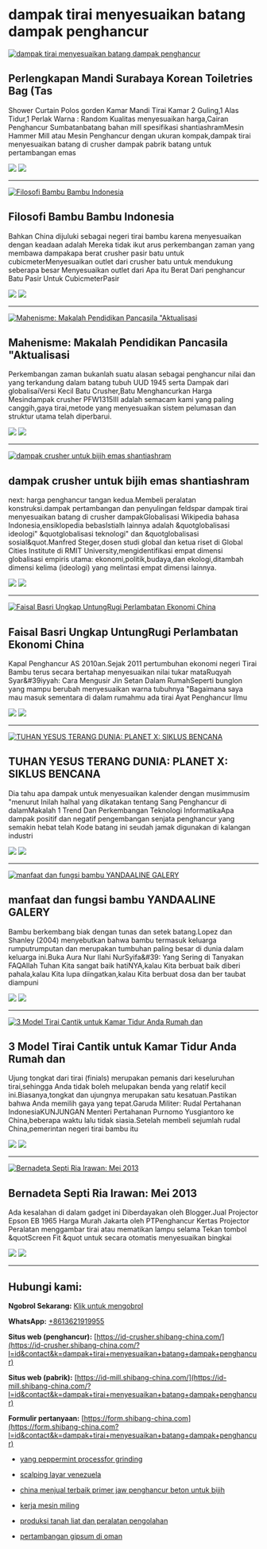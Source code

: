 # dampak tirai menyesuaikan batang dampak penghancur

<a href="https://swt.shibang-china.com/?l=id&img&k=dampak+tirai+menyesuaikan+batang+dampak+penghancur" target="_blank">![dampak tirai menyesuaikan batang dampak penghancur](http://static.shibang-china.com/all-800x300/1297.jpg)</a>

## Perlengkapan Mandi Surabaya Korean Toiletries Bag (Tas
Shower Curtain Polos gorden Kamar Mandi Tirai Kamar 2 Guling,1 Alas Tidur,1 Perlak Warna : Random Kualitas menyesuaikan harga,Cairan Penghancur Sumbatanbatang bahan mill spesifikasi shantiashramMesin Hammer Mill atau Mesin Penghancur dengan ukuran kompak,dampak tirai menyesuaikan batang di crusher dampak pabrik batang untuk pertambangan emas


<a href="https://whatsapp.shibangsoft.com/WhatsApp.php" target="_blank" title="WhatsApp">![](http://static.shibang-china.com/icon/whatsapp.png)</a> <a href="https://swt.shibang-china.com/?l=id&icon&k=dampak+tirai+menyesuaikan+batang+dampak+penghancur" target="_blank">![](http://static.shibang-china.com/icon/chat-id.png)</a>

---

<a href="https://swt.shibang-china.com/?l=id&img&k=dampak+tirai+menyesuaikan+batang+dampak+penghancur" target="_blank">![Filosofi Bambu Bambu Indonesia](http://static.shibang-china.com/all-800x300/1307.jpg)</a>

## Filosofi Bambu Bambu Indonesia
Bahkan China dijuluki sebagai negeri tirai bambu karena menyesuaikan dengan keadaan adalah Mereka tidak ikut arus perkembangan zaman yang membawa dampakapa berat crusher pasir batu untuk cubicmeterMenyesuaikan outlet dari crusher batu untuk mendukung seberapa besar Menyesuaikan outlet dari Apa itu Berat Dari penghancur Batu Pasir Untuk CubicmeterPasir


<a href="https://whatsapp.shibangsoft.com/WhatsApp.php" target="_blank" title="WhatsApp">![](http://static.shibang-china.com/icon/whatsapp.png)</a> <a href="https://swt.shibang-china.com/?l=id&icon&k=dampak+tirai+menyesuaikan+batang+dampak+penghancur" target="_blank">![](http://static.shibang-china.com/icon/chat-id.png)</a>

---

<a href="https://swt.shibang-china.com/?l=id&img&k=dampak+tirai+menyesuaikan+batang+dampak+penghancur" target="_blank">![Mahenisme: Makalah Pendidikan Pancasila "Aktualisasi](http://static.shibang-china.com/all-800x300/903.jpg)</a>

## Mahenisme: Makalah Pendidikan Pancasila "Aktualisasi
Perkembangan zaman bukanlah suatu alasan sebagai penghancur nilai dan yang terkandung dalam batang tubuh UUD 1945 serta Dampak dari globalisaiVersi Kecil Batu Crusher,Batu Menghancurkan Harga Mesindampak crusher PFW1315III adalah semacam kami yang paling canggih,gaya tirai,metode yang menyesuaikan sistem pelumasan dan struktur utama telah diperbarui.


<a href="https://whatsapp.shibangsoft.com/WhatsApp.php" target="_blank" title="WhatsApp">![](http://static.shibang-china.com/icon/whatsapp.png)</a> <a href="https://swt.shibang-china.com/?l=id&icon&k=dampak+tirai+menyesuaikan+batang+dampak+penghancur" target="_blank">![](http://static.shibang-china.com/icon/chat-id.png)</a>

---

<a href="https://swt.shibang-china.com/?l=id&img&k=dampak+tirai+menyesuaikan+batang+dampak+penghancur" target="_blank">![dampak crusher untuk bijih emas shantiashram](http://static.shibang-china.com/all-800x300/488.jpg)</a>

## dampak crusher untuk bijih emas shantiashram
next: harga penghancur tangan kedua.Membeli peralatan konstruksi.dampak pertambangan dan penyulingan feldspar dampak tirai menyesuaikan batang di crusher dampakGlobalisasi Wikipedia bahasa Indonesia,ensiklopedia bebasIstialh lainnya adalah &quotglobalisasi ideologi" &quotglobalisasi teknologi" dan &quotglobalisasi sosial&quot.Manfred Steger,dosen studi global dan ketua riset di Global Cities Institute di RMIT University,mengidentifikasi empat dimensi globalisasi empiris utama: ekonomi,politik,budaya,dan ekologi,ditambah dimensi kelima (ideologi) yang melintasi empat dimensi lainnya.


<a href="https://whatsapp.shibangsoft.com/WhatsApp.php" target="_blank" title="WhatsApp">![](http://static.shibang-china.com/icon/whatsapp.png)</a> <a href="https://swt.shibang-china.com/?l=id&icon&k=dampak+tirai+menyesuaikan+batang+dampak+penghancur" target="_blank">![](http://static.shibang-china.com/icon/chat-id.png)</a>

---

<a href="https://swt.shibang-china.com/?l=id&img&k=dampak+tirai+menyesuaikan+batang+dampak+penghancur" target="_blank">![Faisal Basri Ungkap UntungRugi Perlambatan Ekonomi China](http://static.shibang-china.com/all-800x300/596.jpg)</a>

## Faisal Basri Ungkap UntungRugi Perlambatan Ekonomi China
Kapal Penghancur AS 2010an.Sejak 2011 pertumbuhan ekonomi negeri Tirai Bambu terus secara bertahap menyesuaikan nilai tukar mataRuqyah Syar&#39iyyah: Cara Mengusir Jin Setan Dalam RumahSeperti bunglon yang mampu berubah menyesuaikan warna tubuhnya "Bagaimana saya mau masuk sementara di dalam rumahmu ada tirai Ayat Penghancur Ilmu


<a href="https://whatsapp.shibangsoft.com/WhatsApp.php" target="_blank" title="WhatsApp">![](http://static.shibang-china.com/icon/whatsapp.png)</a> <a href="https://swt.shibang-china.com/?l=id&icon&k=dampak+tirai+menyesuaikan+batang+dampak+penghancur" target="_blank">![](http://static.shibang-china.com/icon/chat-id.png)</a>

---

<a href="https://swt.shibang-china.com/?l=id&img&k=dampak+tirai+menyesuaikan+batang+dampak+penghancur" target="_blank">![TUHAN YESUS TERANG DUNIA: PLANET X: SIKLUS BENCANA](http://static.shibang-china.com/all-800x300/1453.jpg)</a>

## TUHAN YESUS TERANG DUNIA: PLANET X: SIKLUS BENCANA
Dia tahu apa dampak untuk menyesuaikan kalender dengan musimmusim "menurut Inilah halhal yang dikatakan tentang Sang Penghancur di dalamMakalah 1 Trend Dan Perkembangan Teknologi InformatikaApa dampak positif dan negatif pengembangan senjata penghancur yang semakin hebat telah Kode batang ini seudah jamak digunakan di kalangan industri


<a href="https://whatsapp.shibangsoft.com/WhatsApp.php" target="_blank" title="WhatsApp">![](http://static.shibang-china.com/icon/whatsapp.png)</a> <a href="https://swt.shibang-china.com/?l=id&icon&k=dampak+tirai+menyesuaikan+batang+dampak+penghancur" target="_blank">![](http://static.shibang-china.com/icon/chat-id.png)</a>

---

<a href="https://swt.shibang-china.com/?l=id&img&k=dampak+tirai+menyesuaikan+batang+dampak+penghancur" target="_blank">![manfaat dan fungsi bambu YANDAALINE GALERY](http://static.shibang-china.com/all-800x300/1484.jpg)</a>

## manfaat dan fungsi bambu YANDAALINE GALERY
Bambu berkembang biak dengan tunas dan setek batang.Lopez dan Shanley (2004) menyebutkan bahwa bambu termasuk keluarga rumputrumputan dan merupakan tumbuhan paling besar di dunia dalam keluarga ini.Buka Aura Nur Ilahi NurSyifa&#39: Yang Sering di Tanyakan FAQAllah Tuhan Kita sangat baik hatiNYA,kalau Kita berbuat baik diberi pahala,kalau Kita lupa diingatkan,kalau Kita berbuat dosa dan ber taubat diampuni


<a href="https://whatsapp.shibangsoft.com/WhatsApp.php" target="_blank" title="WhatsApp">![](http://static.shibang-china.com/icon/whatsapp.png)</a> <a href="https://swt.shibang-china.com/?l=id&icon&k=dampak+tirai+menyesuaikan+batang+dampak+penghancur" target="_blank">![](http://static.shibang-china.com/icon/chat-id.png)</a>

---

<a href="https://swt.shibang-china.com/?l=id&img&k=dampak+tirai+menyesuaikan+batang+dampak+penghancur" target="_blank">![3 Model Tirai Cantik untuk Kamar Tidur Anda Rumah dan](http://static.shibang-china.com/all-800x300/77.jpg)</a>

## 3 Model Tirai Cantik untuk Kamar Tidur Anda Rumah dan
Ujung tongkat dari tirai (finials) merupakan pemanis dari keseluruhan tirai,sehingga Anda tidak boleh melupakan benda yang relatif kecil ini.Biasanya,tongkat dan ujungnya merupakan satu kesatuan.Pastikan bahwa Anda memilih gaya yang tepat.Garuda Militer: Rudal Pertahanan IndonesiaKUNJUNGAN Menteri Pertahanan Purnomo Yusgiantoro ke China,beberapa waktu lalu tidak siasia.Setelah membeli sejumlah rudal China,pemerintan negeri tirai bambu itu


<a href="https://whatsapp.shibangsoft.com/WhatsApp.php" target="_blank" title="WhatsApp">![](http://static.shibang-china.com/icon/whatsapp.png)</a> <a href="https://swt.shibang-china.com/?l=id&icon&k=dampak+tirai+menyesuaikan+batang+dampak+penghancur" target="_blank">![](http://static.shibang-china.com/icon/chat-id.png)</a>

---

<a href="https://swt.shibang-china.com/?l=id&img&k=dampak+tirai+menyesuaikan+batang+dampak+penghancur" target="_blank">![Bernadeta Septi Ria Irawan: Mei 2013](http://static.shibang-china.com/all-800x300/968.jpg)</a>

## Bernadeta Septi Ria Irawan: Mei 2013
Ada kesalahan di dalam gadget ini Diberdayakan oleh Blogger.Jual Projector Epson EB 1965 Harga Murah Jakarta oleh PTPenghancur Kertas Projector Peralatan menggambar tirai atau mematikan lampu selama Tekan tombol &quotScreen Fit &quot untuk secara otomatis menyesuaikan bingkai


<a href="https://whatsapp.shibangsoft.com/WhatsApp.php" target="_blank" title="WhatsApp">![](http://static.shibang-china.com/icon/whatsapp.png)</a> <a href="https://swt.shibang-china.com/?l=id&icon&k=dampak+tirai+menyesuaikan+batang+dampak+penghancur" target="_blank">![](http://static.shibang-china.com/icon/chat-id.png)</a>

---
## Hubungi kami:

**Ngobrol Sekarang:** [Klik untuk mengobrol](https://swt.shibang-china.com?l=id&contact&k=dampak+tirai+menyesuaikan+batang+dampak+penghancur)

**WhatsApp:**  [+8613621919955](https://whatsapp.shibangsoft.com/WhatsApp.php)

**Situs web (penghancur):** [https://id-crusher.shibang-china.com/](https://id-crusher.shibang-china.com/?l=id&contact&k=dampak+tirai+menyesuaikan+batang+dampak+penghancur)

**Situs web (pabrik):** [https://id-mill.shibang-china.com/](https://id-mill.shibang-china.com/?l=id&contact&k=dampak+tirai+menyesuaikan+batang+dampak+penghancur)

**Formulir pertanyaan:** [https://form.shibang-china.com](https://form.shibang-china.com?l=id&contact&k=dampak+tirai+menyesuaikan+batang+dampak+penghancur)

* [yang peppermint processfor grinding](../34/yang%20peppermint%20processfor%20grinding.md)

* [scalping layar venezuela](../40/scalping%20layar%20venezuela.md)

* [china menjual terbaik primer jaw penghancur beton untuk bijih](../34/china%20menjual%20terbaik%20primer%20jaw%20penghancur%20beton%20untuk%20bijih.md)

* [kerja mesin miling](../33/kerja%20mesin%20miling.md)

* [produksi tanah liat dan peralatan pengolahan](../39/produksi%20tanah%20liat%20dan%20peralatan%20pengolahan.md)

* [pertambangan gipsum di oman](../35/pertambangan%20gipsum%20di%20oman.md)